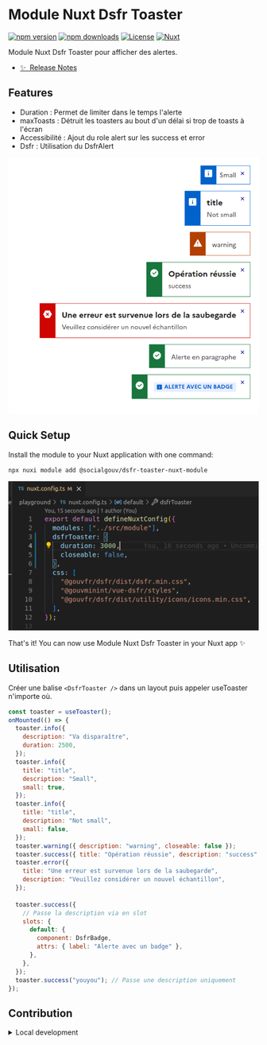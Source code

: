 # Module Nuxt Dsfr Toaster

[![npm version][npm-version-src]][npm-version-href]
[![npm downloads][npm-downloads-src]][npm-downloads-href]
[![License][license-src]][license-href]
[![Nuxt][nuxt-src]][nuxt-href]

Module Nuxt Dsfr Toaster pour afficher des alertes.

- [✨ &nbsp;Release Notes](/CHANGELOG.md)
  <!-- - [🏀 Online playground](https://stackblitz.com/github/your-org/@socialgouv/dsfr-toaster-nuxt-module?file=playground%2Fapp.vue) -->
  <!-- - [📖 &nbsp;Documentation](https://example.com) -->

## Features

<!-- Highlight some of the features your module provide here -->

- Duration : Permet de limiter dans le temps l'alerte
- maxToasts : Détruit les toasters au bout d'un délai si trop de toasts à l'écran
- Accessibilité : Ajout du role alert sur les success et error
- Dsfr : Utilisation du DsfrAlert

![Rendu](./docs/render.png)

## Quick Setup

Install the module to your Nuxt application with one command:

```bash
npx nuxi module add @socialgouv/dsfr-toaster-nuxt-module
```

![Surchage de la configuration](./docs/nuxt.config.png)

That's it! You can now use Module Nuxt Dsfr Toaster in your Nuxt app ✨

## Utilisation

Créer une balise `<DsfrToaster />` dans un layout puis appeler useToaster n'importe où.

```javascript
const toaster = useToaster();
onMounted(() => {
  toaster.info({
    description: "Va disparaître",
    duration: 2500,
  });
  toaster.info({
    title: "title",
    description: "Small",
    small: true,
  });
  toaster.info({
    title: "title",
    description: "Not small",
    small: false,
  });
  toaster.warning({ description: "warning", closeable: false });
  toaster.success({ title: "Opération réussie", description: "success" });
  toaster.error({
    title: "Une erreur est survenue lors de la saubegarde",
    description: "Veuillez considérer un nouvel échantillon",
  });

  toaster.success({
    // Passe la description via en slot
    slots: {
      default: {
        component: DsfrBadge,
        attrs: { label: "Alerte avec un badge" },
      },
    },
  });
  toaster.success("youyou"); // Passe une description uniquement
});
```

## Contribution

<details>
<summary>Local development</summary>

```bash
# Install dependencies
npm install

# Generate type stubs
npm run dev:prepare

# Develop with the playground
npm run dev

# Build the playground
npm run dev:build

# Run ESLint
npm run lint

# Run Vitest
npm run test
npm run test:watch

# Release new version
npm run release
```

</details>

<!-- Badges -->

[npm-version-src]: https://img.shields.io/npm/v/@socialgouv/dsfr-toaster-nuxt-module/latest.svg?style=flat&colorA=020420&colorB=00DC82
[npm-version-href]: https://npmjs.com/package/@socialgouv/dsfr-toaster-nuxt-module
[npm-downloads-src]: https://img.shields.io/npm/dm/@socialgouv/dsfr-toaster-nuxt-module.svg?style=flat&colorA=020420&colorB=00DC82
[npm-downloads-href]: https://npmjs.com/package/@socialgouv/dsfr-toaster-nuxt-module
[license-src]: https://img.shields.io/npm/l/@socialgouv/dsfr-toaster-nuxt-module.svg?style=flat&colorA=020420&colorB=00DC82
[license-href]: https://npmjs.com/package/@socialgouv/dsfr-toaster-nuxt-module
[nuxt-src]: https://img.shields.io/badge/Nuxt-020420?logo=nuxt.js
[nuxt-href]: https://nuxt.com
